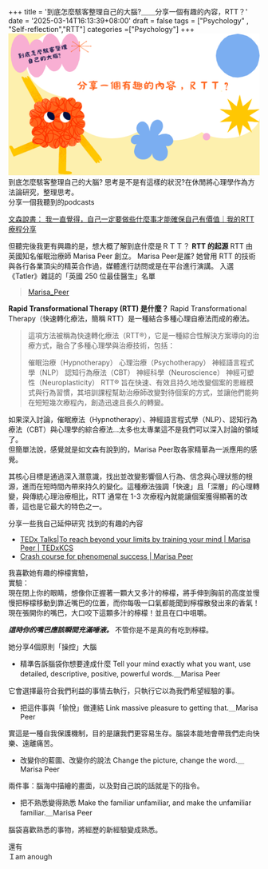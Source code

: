 +++
title = '到底怎麼駭客整理自己的大腦?＿＿分享一個有趣的內容，RTT？'
date = '2025-03-14T16:13:39+08:00'
draft = false
tags = ["Psychology" , "Self-reflection","RTT"]
categories =["Psychology"]
+++
![RTT](/images/RTT.png)
到底怎麼駭客整理自己的大腦? 思考是不是有這樣的狀況?在休閒將心理學作為方法論研究，整理思考。  
分享一個我聽到的podcasts  

[文森說書：
我一直覺得，自己一定要做些什麼事才能確保自己有價值｜我的RTT療程分享
](https://podcasts.apple.com/tw/podcast/%E6%88%91%E4%B8%80%E7%9B%B4%E8%A6%BA%E5%BE%97-%E8%87%AA%E5%B7%B1%E4%B8%80%E5%AE%9A%E8%A6%81%E5%81%9A%E4%BA%9B%E4%BB%80%E9%BA%BC%E4%BA%8B%E6%89%8D%E8%83%BD%E7%A2%BA%E4%BF%9D%E8%87%AA%E5%B7%B1%E6%9C%89%E5%83%B9%E5%80%BC-%E6%88%91%E7%9A%84rtt%E7%99%82%E7%A8%8B%E5%88%86%E4%BA%AB/id1513786617?i=1000688765327)  

但聽完後我更有興趣的是，想大概了解到底什麼是ＲＴＴ？
**RTT 的起源**
RTT 由英國知名催眠治療師 Marisa Peer 創立。
Marisa Peer是誰?
她曾用 RTT 的技術與各行各業頂尖的精英合作過，媒體進行訪問或是在平台進行演講。
 入選《Tatler》雜誌的「英國 250 位最佳醫生」名單

> [Marisa_Peer](https://wikitia.com/wiki/Marisa_Peer) 

**Rapid Transformational Therapy (RTT) 是什麼？**
Rapid Transformational Therapy（快速轉化療法，簡稱 RTT）是一種結合多種心理自療法而成的療法。  
> 這項方法被稱為快速轉化療法（RTT®），它是一種綜合性解決方案導向的治療方式，融合了多種心理學與治療技術，包括：
> 
> 催眠治療（Hypnotherapy）
> 心理治療（Psychotherapy）
> 神經語言程式學（NLP）
> 認知行為療法（CBT）
> 神經科學（Neuroscience）
> 神經可塑性（Neuroplasticity）
> RTT® 旨在快速、有效且持久地改變個案的思維模式與行為習慣，其培訓課程幫助治療師改變對待個案的方式，並讓他們能夠在短短幾次療程內，創造迅速且長久的轉變。  

如果深入討論，催眠療法（Hypnotherapy）、神經語言程式學（NLP）、認知行為療法（CBT）與心理學的綜合療法...太多也太專業這不是我們可以深入討論的領域了。  
但簡單法說，感覺就是如文森有說到的，Marisa Peer取各家精華為一派應用的感覺。  

其核心目標是通過深入潛意識，找出並改變影響個人行為、信念與心理狀態的根源，進而在短時間內帶來持久的變化。這種療法強調「快速」且「深層」的心理轉變，與傳統心理治療相比，RTT 通常在 1-3 次療程內就能讓個案獲得顯著的改善，這也是它最大的特色之一。  


分享一些我自己延伸研究
找到的有趣的內容
* [TEDx Talks|To reach beyond your limits by training your mind | Marisa Peer | TEDxKCS
 ](https://www.youtube.com/watch?v=zCv-ZBy6_yU)
*  [Crash course for phenomenal success | Marisa Peer](https://www.youtube.com/watch?v=lw3NyUMLh7Y)
  
  我喜歡她有趣的檸檬實驗，  
實驗：  
現在閉上你的眼睛，想像你正握著一顆大又多汁的檸檬，將手伸到胸前的高度並慢慢把檸檬移動到靠近嘴巴的位置，而你每吸一口氣都能聞到檸檬散發出來的香氣！  
現在張開你的嘴巴，大口咬下這顆多汁的檸檬！並且在口中咀嚼。  

***這時你的嘴巴應該瞬間充滿唾液。*** 不管你是不是真的有吃到檸檬。  
  
  她分享4個原則「操控」大腦   
 
*  精準告訴腦袋你想要達成什麼
Tell your mind exactly what you want, use detailed, descriptive, positive, powerful words.＿Marisa Peer  

它會選擇最符合我們利益的事情去執行，只執行它以為我們希望經驗的事。

* 把這件事與「愉悅」做連結
Link massive pleasure to getting that.＿Marisa Peer  

實這是一種自我保護機制，目的是讓我們更容易生存。腦袋本能地會帶我們走向快樂、遠離痛苦。

*  改變你的藍圖、改變你的說法
Change the picture, change the word.＿Marisa Peer  

兩件事：腦海中描繪的畫面，以及對自己說的話就是下的指令。


* 把不熟悉變得熟悉
 Make the familiar unfamiliar, and make the unfamiliar familiar.＿Marisa Peer  
 
 腦袋喜歡熟悉的事物，將經歷的新經驗變成熟悉。
 
 
 還有  
Ｉam anough  